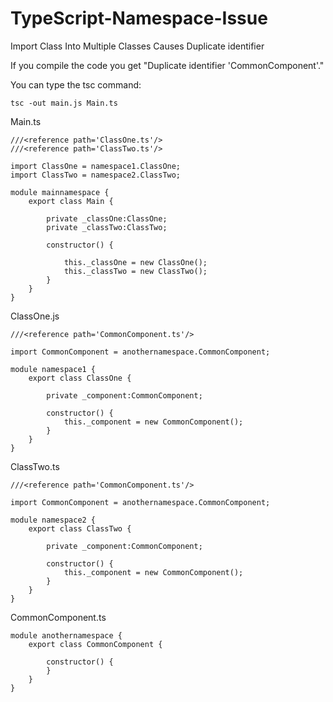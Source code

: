 TypeScript-Namespace-Issue
==========================

Import Class Into Multiple Classes Causes Duplicate identifier

If you compile the code you get "Duplicate identifier 'CommonComponent'."

You can type the tsc command:

```
tsc -out main.js Main.ts
```


Main.ts

```
///<reference path='ClassOne.ts'/>
///<reference path='ClassTwo.ts'/>

import ClassOne = namespace1.ClassOne;
import ClassTwo = namespace2.ClassTwo;

module mainnamespace {
    export class Main {

        private _classOne:ClassOne;
        private _classTwo:ClassTwo;

        constructor() {

            this._classOne = new ClassOne();
            this._classTwo = new ClassTwo();
        }
    }
}
```


ClassOne.js

```
///<reference path='CommonComponent.ts'/>

import CommonComponent = anothernamespace.CommonComponent;

module namespace1 {
    export class ClassOne {

        private _component:CommonComponent;

        constructor() {
            this._component = new CommonComponent();
        }
    }
}
```

ClassTwo.ts

```
///<reference path='CommonComponent.ts'/>

import CommonComponent = anothernamespace.CommonComponent;

module namespace2 {
    export class ClassTwo {

        private _component:CommonComponent;

        constructor() {
            this._component = new CommonComponent();
        }
    }
}
```

CommonComponent.ts

```
module anothernamespace {
    export class CommonComponent {

        constructor() {
        }
    }
}
```